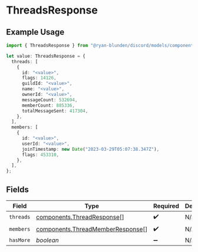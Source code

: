 # ThreadsResponse

## Example Usage

```typescript
import { ThreadsResponse } from "@ryan-blunden/discord/models/components";

let value: ThreadsResponse = {
  threads: [
    {
      id: "<value>",
      flags: 14126,
      guildId: "<value>",
      name: "<value>",
      ownerId: "<value>",
      messageCount: 532694,
      memberCount: 885336,
      totalMessageSent: 417304,
    },
  ],
  members: [
    {
      id: "<value>",
      userId: "<value>",
      joinTimestamp: new Date("2023-03-29T05:07:38.347Z"),
      flags: 453310,
    },
  ],
};
```

## Fields

| Field                                                                                | Type                                                                                 | Required                                                                             | Description                                                                          |
| ------------------------------------------------------------------------------------ | ------------------------------------------------------------------------------------ | ------------------------------------------------------------------------------------ | ------------------------------------------------------------------------------------ |
| `threads`                                                                            | [components.ThreadResponse](../../models/components/threadresponse.md)[]             | :heavy_check_mark:                                                                   | N/A                                                                                  |
| `members`                                                                            | [components.ThreadMemberResponse](../../models/components/threadmemberresponse.md)[] | :heavy_check_mark:                                                                   | N/A                                                                                  |
| `hasMore`                                                                            | *boolean*                                                                            | :heavy_minus_sign:                                                                   | N/A                                                                                  |